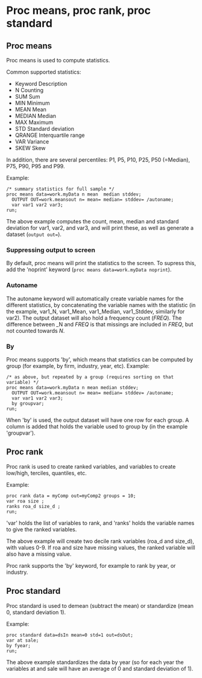 # Proc means, proc rank, proc standard


## Proc means

Proc means is used to compute statistics. 

Common supported statistics:

- Keyword	Description
- N Counting
- SUM Sum
- MIN	Minimum
- MEAN	Mean
- MEDIAN	Median
- MAX	Maximum
- STD	Standard deviation
- QRANGE	Interquartile range
- VAR	Variance
- SKEW	Skew

In addition, there are several percentiles: P1, P5, P10, P25, P50 (=Median), P75, P90, P95 and P99.

Example:

```SAS
/* summary statistics for full sample */
proc means data=work.myData n mean  median stddev;
  OUTPUT OUT=work.meansout n= mean= median= stddev= /autoname;
  var var1 var2 var3;
run;
```

The above example computes the count, mean, median and standard deviation for var1, var2, and var3, and will print these, as well as generate a dataset (`output out=`).

### Suppressing output to screen


By default, proc means will print the statistics to the screen. To supress this, add the 'noprint' keyword (`proc means data=work.myData noprint`). 

### Autoname

The autoname keyword will automatically create variable names for the different statistics, by concatenating the variable names with the statistic (in the example, var1_N, var1_Mean, var1_Median, var1_Stddev, similarly for var2). The output dataset will also hold a frequency count (_FREQ_). The difference between _N and _FREQ_ is that missings are included in _FREQ_, but not counted towards _N_.


### By

Proc means supports 'by', which means that statistics can be computed by group (for example, by firm, industry, year, etc). Example:

```SAS
/* as above, but repeated by a group (requires sorting on that variable) */
proc means data=work.myData n mean median stddev;
  OUTPUT OUT=work.meansout n= mean= median= stddev= /autoname;
  var var1 var2 var3;
  by groupvar;
run;
```

When 'by' is used, the output dataset will have one row for each group. A column is added that holds the variable used to group by (in the example 'groupvar').


## Proc rank

Proc rank is used to create ranked variables, and variables to create low/high, terciles, quantiles, etc.

Example: 

```SAS
proc rank data = myComp out=myComp2 groups = 10;
var roa size ; 		
ranks roa_d size_d ; 
run;
```

'var' holds the list of variables to rank, and 'ranks' holds the variable names to give the ranked variables.

The above example will create two decile rank variables (roa_d and size_d), with values 0-9. If roa and size have missing values, the ranked variable will also have a missing value.

Proc rank supports the 'by' keyword, for example to rank by year, or industry. 


## Proc standard

Proc standard is used to demean (subtract the mean) or standardize (mean 0, standard deviation 1).

Example:

```SAS
proc standard data=dsIn mean=0 std=1 out=dsOut;
var at sale;
by fyear;
run;
```

The above example standardizes the data by year (so for each year the variables at and sale will have an average of 0 and standard deviation of 1).